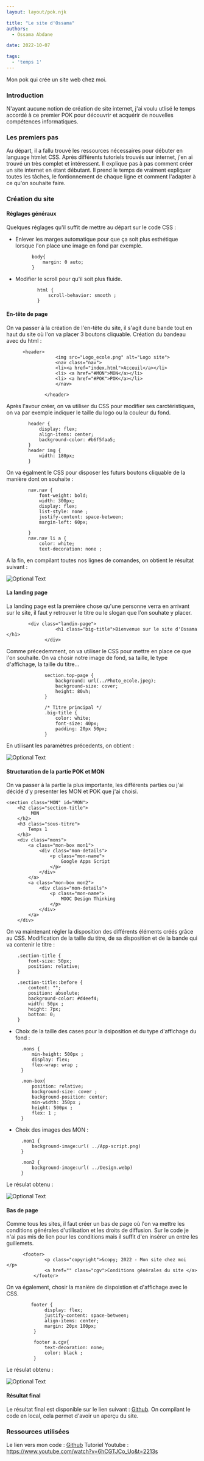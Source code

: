```yaml
---
layout: layout/pok.njk

title: "Le site d'Ossama"
authors:
  - Ossama Abdane

date: 2022-10-07

tags:
  - 'temps 1'
---
```


<!-- début résumé -->
Mon pok qui crée un site web chez moi.
<!-- fin résumé -->

### Introduction 
N'ayant aucune notion de création de site internet, j'ai voulu utlisé le temps accordé à ce premier POK pour découvrir et acquérir de nouvelles compétences informatiques. 

### Les premiers pas
Au départ, il a fallu trouvé les ressources nécessaires pour débuter en language htmlet CSS. Après différents tutoriels trouvés sur internet, j'en ai trouvé un très complet et intéressent. 
Il explique pas à pas comment créer un site internet en étant débutant. Il prend le temps de vraiment expliquer toutes les tâches, le fontionnement de chaque ligne et comment l'adapter à ce qu'on souhaite faire.  

### Création du site

#### Réglages généraux 
 
Quelques réglages qu'il suffit de mettre au départ sur le code CSS :

- Enlever les marges automatique pour que ça soit plus esthétique lorsque l'on place une image en fond par exemple.

            body{
                margin: 0 auto;
            }

- Modifier le scroll pour qu'il soit plus fluide. 

              html {
                  scroll-behavior: smooth ;
              }


#### En-tête de page 

On va passer à la création de l'en-tête du site, il s'agit dune bande tout en haut du site où l'on va placer 3 boutons cliquable.
Création du bandeau avec du html :

          <header>
                      <img src="Logo_ecole.png" alt="Logo site"> 
                      <nav class="nav">
                      <li><a href="index.html">Acceuil</a></li>
                      <li> <a href="#MON">MON</a></li>
                      <li> <a href="#POK">POK</a></li>
                      </nav>

                  </header>

Après l'avour créer, on va utiliser du CSS pour modifier ses carctéristiques, on va par exemple indiquer le taille du logo ou la couleur du fond.

            header {
                display: flex;
                align-items: center;
                background-color: #b6f5faa5;
            }
            header img {
                width: 180px;
            } 

On va égalment le CSS pour disposer les futurs boutons cliquable de la manière dont on souhaite :

            nav.nav {
                font-weight: bold;
                width: 300px;
                display: flex;
                list-style: none ;
                justify-content: space-between;
                margin-left: 60px;

            }
            nav.nav li a {
                color: white;
                text-decoration: none ; 

A la fin, en compilant toutes nos lignes de comandes, on obtient le résultat suivant :

![Optional Text](Image1.png)


#### La landing page 

La landing page est la première chose qu'une personne verra en arrivant sur le site, il faut y retrouver le titre ou le slogan que l'on souhate y placer. 

            <div class="landin-page">
                      <h1 class="big-title">Bienvenue sur le site d'Ossama </h1>
                  </div>
                  
Comme précedemment, on va utiliser le CSS pour mettre en place ce que l'on souhaite. On va chosir notre image de fond, sa taille, le type d'affichage, la taille du titre...


                  section.top-page { 
                      background: url(../Photo_ecole.jpeg);
                      background-size: cover;
                      height: 80vh;
                  }

                  /* Titre principal */
                  .big-title {
                      color: white;
                      font-size: 40px;
                      padding: 20px 50px;
                  }

En utilisant les paramètres précedents, on obtient :

![Optional Text](Image2.png)

#### Structuration de la partie POK et MON

On va passer à la partie la plus importante, les différents parties ou j'ai décidé d'y presenter les MON et POK que j'ai choisi. 

    <section class="MON" id="MON">
        <h2 class="section-title">
             MON
        </h2>
        <h3 class="sous-titre">
            Temps 1 
        </h3>
        <div class="mons">
            <a class="mon-box mon1">
                <div class="mon-details">
                    <p class="mon-name">
                        Google Apps Script
                    </p>
                </div>
            </a>
            <a class="mon-box mon2">
                <div class="mon-details">
                    <p class="mon-name">
                        MOOC Design Thinking
                    </p>
                </div>
            </a>
        </div>

On va maintenant régler la disposition des différents éléments créés grâce au CSS. 
Modification de la taille du titre, de sa disposition et de la bande qui va contenir le titre : 

        .section-title {
            font-size: 50px;
            position: relative;
        }

        .section-title::before {
            content: "";
            position: absolute;
            background-color: #d4eef4;
            width: 50px ;
            height: 7px;
            bottom: 0;
        }
        
- Choix de la taille des cases pour la dsiposition et du type d'affichage du fond :

        .mons {
            min-height: 500px ;
            display: flex;
            flex-wrap: wrap ;
        }

        .mon-box{
            position: relative;
            background-size: cover ;
            background-position: center;
            min-width: 350px ;
            height: 500px ;
            flex: 1 ; 
        }

- Choix des images des MON :

        .mon1 {
            background-image:url( ../App-script.png)
        }

        .mon2 {
            background-image:url( ../Design.webp) 
        }


Le résulat obtenu :

![Optional Text](Image3.png)


#### Bas de page 

Comme tous les sites, il faut créer un bas de page où l'on va mettre les conditions générales d'utilisation et les droits de diffusion. Sur le code je n'ai pas mis de lien pour les conditions mais il suffit d'en insérer un entre les guillemets. 


          <footer>
                  <p class="copyright">&copy; 2022 - Mon site chez moi </p>
                  <a href="" class="cgv">Conditions générales du site </a>
              </footer>


On va également, chosir la manière de dispoistion et d'affichage avec le CSS.  

             footer {
                  display: flex;
                  justify-content: space-between;
                  align-items: center;
                  margin: 20px 100px;
              }

              footer a.cgv{
                  text-decoration: none;
                  color: black ;
              }

Le résulat obtenu :

![Optional Text](Image4.png)

#### Résultat final 

Le résultat final est disponible sur le lien suivant : [Github](https://github.com/ossamaabdane/Mon-site-chez-moi). On compilant le code en local, cela permet d'avoir un aperçu du site. 


### Ressources utilisées
Le lien vers mon code : [Github](https://github.com/ossamaabdane/Mon-site-chez-moi)
Tutoriel Youtube : https://www.youtube.com/watch?v=6hCGTJCo_Uo&t=2213s